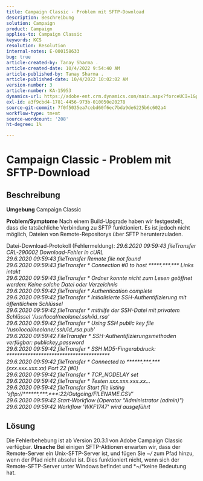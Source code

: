 ```yaml
---
title: Campaign Classic - Problem mit SFTP-Download
description: Beschreibung
solution: Campaign
product: Campaign
applies-to: Campaign Classic
keywords: KCS
resolution: Resolution
internal-notes: E-000158633
bug: true
article-created-by: Tanay Sharma .
article-created-date: 10/4/2022 9:54:40 AM
article-published-by: Tanay Sharma .
article-published-date: 10/4/2022 10:02:02 AM
version-number: 3
article-number: KA-15953
dynamics-url: https://adobe-ent.crm.dynamics.com/main.aspx?forceUCI=1&pagetype=entityrecord&etn=knowledgearticle&id=ff71298d-ca43-ed11-bba2-0022480868ff
exl-id: a3f9cbd4-1781-4456-973b-010050e20278
source-git-commit: 7f0f5035ea7cebd60f6ec7bda9de6225b6c602a4
workflow-type: tm+mt
source-wordcount: '208'
ht-degree: 1%

---
```


# Campaign Classic - Problem mit SFTP-Download

## Beschreibung

<b>Umgebung</b>
Campaign Classic


<b>Problem/Symptome</b>
Nach einem Build-Upgrade haben wir festgestellt, dass die tatsächliche Verbindung zu SFTP funktioniert. Es ist jedoch nicht möglich, Dateien von Remote-Repositorys über SFTP herunterzuladen.

Datei-Download-Protokoll (Fehlermeldung):
*29.6.2020 09:59:43 fileTransfer CRL-290002 Download-Fehler in cURL
<br>29.6.2020 09:59:43 fileTransfer Remote file not found
<br>29.6.2020 09:59:43 fileTransfer \* Connection #0 to host \*\*\*\*\*.\*\*\*.\*\*\* Links intakt
<br>29.6.2020 09:59:43 fileTransfer \* Ordner konnte nicht zum Lesen geöffnet werden: Keine solche Datei oder Verzeichnis
<br>29.6.2020 09:59:42 fileTransfer \* Authentication complete
<br>29.6.2020 09:59:42 fileTransfer \* Initialisierte SSH-Authentifizierung mit öffentlichem Schlüssel
<br>29.6.2020 09:59:42 fileTransfer \* mithilfe der SSH-Datei mit privatem Schlüssel &#39;/usr/local/neolane/.ssh/id_rsa&#39;
<br>29.6.2020 09:59:42 fileTransfer \* Using SSH public key file &#39;/usr/local/neolane/.ssh/id_rsa.pub&#39;
<br>29.6.2020 09:59:42 FileTransfer \* SSH-Authentifizierungsmethoden verfügbar: publickey,password
<br>29.6.2020 09:59:42 fileTransfer \* SSH MD5-Fingerabdruck: \*\*\*\*\*\*\*\*\*\*\*\*\*\*\*\*\*\*\*\*\*\*\*\*\*\*\*\*\*\*\*\*\*\*\*\*\*\*\*
<br>29.6.2020 09:59:42 fileTransfer \* Connected to \*\*\*\*\*\*.\*\*\*.\*\*\* (xxx.xxx.xxx.xx) Port 22 (#0)
<br>29.6.2020 09:59:42 fileTransfer \* TCP_NODELAY set
<br>29.6.2020 09:59:42 fileTransfer \* Testen xxx.xxx.xxx.xx...
<br>29.6.2020 09:59:42 fileTransfer Start file listing &#39;sftp://\*\*\*\*\*\*.\*\*\*.\*\*\*:22/Outgoing/FILENAME.CSV&#39;
<br>29.6.2020 09:59:42 Start-Workflow (Operator &quot;Administrator (admin)&quot;)
<br>29.6.2020 09:59:42 Workflow &#39;WKF1747&#39; wird ausgeführt*

## Lösung


Die Fehlerbehebung ist ab Version 20.3.1 von Adobe Campaign Classic verfügbar.
<b>Ursache</b>
Bei einigen SFTP-Aktionen erwarten wir, dass der Remote-Server ein Unix-SFTP-Server ist, und fügen Sie *~/* zum Pfad hinzu, wenn der Pfad nicht absolut ist.
Dies funktioniert nicht, wenn sich der Remote-SFTP-Server unter Windows befindet und *~/*keine Bedeutung hat.
